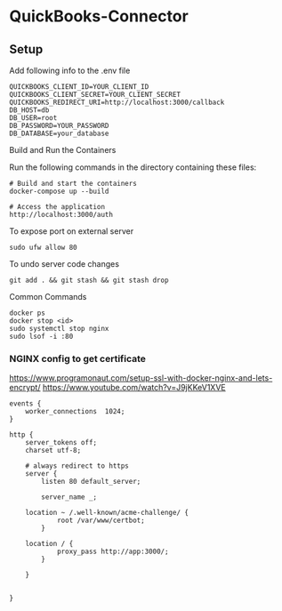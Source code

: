 # QuickBooks-Connector

## Setup
Add following info to the .env file
```
QUICKBOOKS_CLIENT_ID=YOUR_CLIENT_ID
QUICKBOOKS_CLIENT_SECRET=YOUR_CLIENT_SECRET
QUICKBOOKS_REDIRECT_URI=http://localhost:3000/callback
DB_HOST=db
DB_USER=root
DB_PASSWORD=YOUR_PASSWORD
DB_DATABASE=your_database
```

Build and Run the Containers

Run the following commands in the directory containing these files:
```
# Build and start the containers
docker-compose up --build

# Access the application
http://localhost:3000/auth
```

To expose port on external server
```
sudo ufw allow 80

```

To undo server code changes
```
git add . && git stash && git stash drop
```

Common Commands
```
docker ps
docker stop <id>
sudo systemctl stop nginx
sudo lsof -i :80
```


### NGINX config to get certificate
https://www.programonaut.com/setup-ssl-with-docker-nginx-and-lets-encrypt/
https://www.youtube.com/watch?v=J9jKKeV1XVE

```
events {
    worker_connections  1024;
}

http {
    server_tokens off;
    charset utf-8;

    # always redirect to https
    server {
        listen 80 default_server;

        server_name _;

	location ~ /.well-known/acme-challenge/ {
            root /var/www/certbot;
        }

	location / {
            proxy_pass http://app:3000/;
        }
	
    }

   
}
```